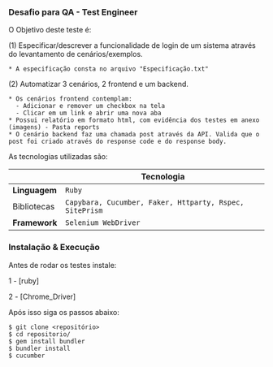 ### Desafio para QA - Test Engineer ###

O Objetivo deste teste é:

 (1) Especificar/descrever a funcionalidade de login de um sistema através do levantamento de cenários/exemplos. 

    * A especificação consta no arquivo "Especificação.txt"

 (2) Automatizar 3 cenários, 2 frontend e um backend.
 
    * Os cenários frontend contemplam:
      - Adicionar e remover um checkbox na tela
      - Clicar em um link e abrir uma nova aba
    * Possui relatório em formato html, com evidência dos testes em anexo (imagens) - Pasta reports
    * O cenário backend faz uma chamada post através da API. Valida que o post foi criado através do response code e do response body.

As tecnologias utilizadas são:

|                |Tecnologia                       
|----------------|-------------------------------                           |
|**Linguagem**   |`Ruby`                                                    |
|Bibliotecas     |`Capybara, Cucumber, Faker, Httparty, Rspec, SitePrism`   |
|**Framework**   |`Selenium WebDriver`                                      |


### Instalação & Execução ###

Antes de rodar os testes instale:

   1 - [ruby] 

   2 - [Chrome_Driver] 

Após isso siga os passos abaixo:

    $ git clone <repositório>
    $ cd repositorio/
    $ gem install bundler
    $ bundler install
    $ cucumber 